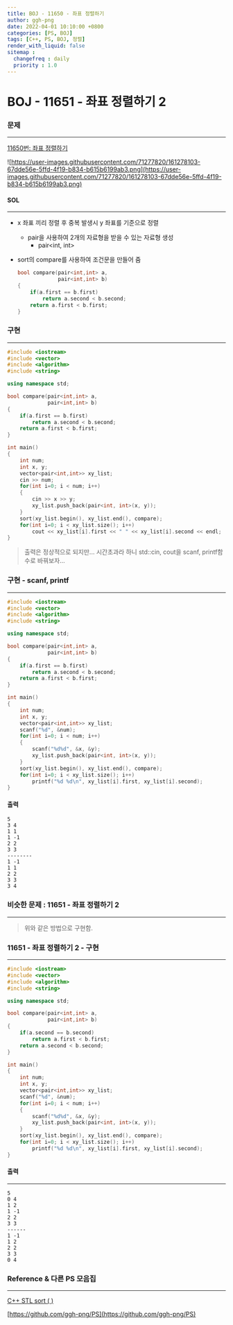 ```yaml
---
title: BOJ - 11650 - 좌표 정렬하기
author: ggh-png
date: 2022-04-01 10:10:00 +0800
categories: [PS, BOJ]
tags: [C++, PS, BOJ, 정렬]
render_with_liquid: false
sitemap :
  changefreq : daily
  priority : 1.0
---
```


# BOJ - 11651 - 좌표 정렬하기 2

### 문제

---

[11650번: 좌표 정렬하기](https://www.acmicpc.net/problem/11650)

![https://user-images.githubusercontent.com/71277820/161278103-67dde56e-5ffd-4f19-b834-b615b6199ab3.png](https://user-images.githubusercontent.com/71277820/161278103-67dde56e-5ffd-4f19-b834-b615b6199ab3.png)

#### SOL

---

- x 좌표 끼리 정렬 후 중복 발생시 y 좌표를 기준으로 정렬
    - pair을 사용하여 2개의 자료형을 받을 수 있는 자료형 생성
        - pair<int, int>
- sort의 compare를 사용하여 조건문을 만들어 줌
    
    ```cpp
    bool compare(pair<int,int> a,
                 pair<int,int> b)
    {
        if(a.first == b.first)
            return a.second < b.second;
        return a.first < b.first; 
    }
    ```
    

### 구현

---

```cpp
#include <iostream>
#include <vector>
#include <algorithm>
#include <string>

using namespace std;

bool compare(pair<int,int> a,
             pair<int,int> b)
{
    if(a.first == b.first)
        return a.second < b.second;
    return a.first < b.first; 
}

int main()
{
    int num;
    int x, y;
    vector<pair<int,int>> xy_list;
    cin >> num;
    for(int i=0; i < num; i++)
    {
        cin >> x >> y;
        xy_list.push_back(pair<int, int>(x, y));
    }
    sort(xy_list.begin(), xy_list.end(), compare);
    for(int i=0; i < xy_list.size(); i++)
        cout << xy_list[i].first << " " << xy_list[i].second << endl;
}
```

> 출력은 정상적으로 되지만... 시간초과라 하니 std::cin, cout을 scanf, printf함수로 바꿔보자...
> 

### 구현 - scanf, printf

---

```cpp
#include <iostream>
#include <vector>
#include <algorithm>
#include <string>

using namespace std;

bool compare(pair<int,int> a,
             pair<int,int> b)
{
    if(a.first == b.first)
        return a.second < b.second;
    return a.first < b.first; 
}

int main()
{
    int num;
    int x, y;
    vector<pair<int,int>> xy_list;
    scanf("%d", &num);
    for(int i=0; i < num; i++)
    {
        scanf("%d%d", &x, &y);
        xy_list.push_back(pair<int, int>(x, y));
    }
    sort(xy_list.begin(), xy_list.end(), compare);
    for(int i=0; i < xy_list.size(); i++)
        printf("%d %d\n", xy_list[i].first, xy_list[i].second);
}
```

#### 출력 

```
5
3 4
1 1
1 -1
2 2
3 3
--------
1 -1
1 1
2 2
3 3
3 4
```

### 비슷한 문제 : 11651 - 좌표 정렬하기 2

---

> 위와 같은 방법으로 구현함.
> 

### 11651 - 좌표 정렬하기 2 - 구현

---

```cpp
#include <iostream>
#include <vector>
#include <algorithm>
#include <string>

using namespace std;

bool compare(pair<int,int> a,
             pair<int,int> b)
{
    if(a.second == b.second)
        return a.first < b.first;
    return a.second < b.second; 
}

int main()
{
    int num;
    int x, y;
    vector<pair<int,int>> xy_list;
    scanf("%d", &num);
    for(int i=0; i < num; i++)
    {
        scanf("%d%d", &x, &y);
        xy_list.push_back(pair<int, int>(x, y));
    }
    sort(xy_list.begin(), xy_list.end(), compare);
    for(int i=0; i < xy_list.size(); i++)
        printf("%d %d\n", xy_list[i].first, xy_list[i].second);
}
```

#### 출력 

---

```
5
0 4
1 2
1 -1
2 2
3 3
------
1 -1
1 2
2 2
3 3
0 4
```

### Reference & 다른 PS 모음집

---

[C++ STL sort ( )](https://ggh-png.github.io/posts/cpp-stl-sort/)

[https://github.com/ggh-png/PS](https://github.com/ggh-png/PS)